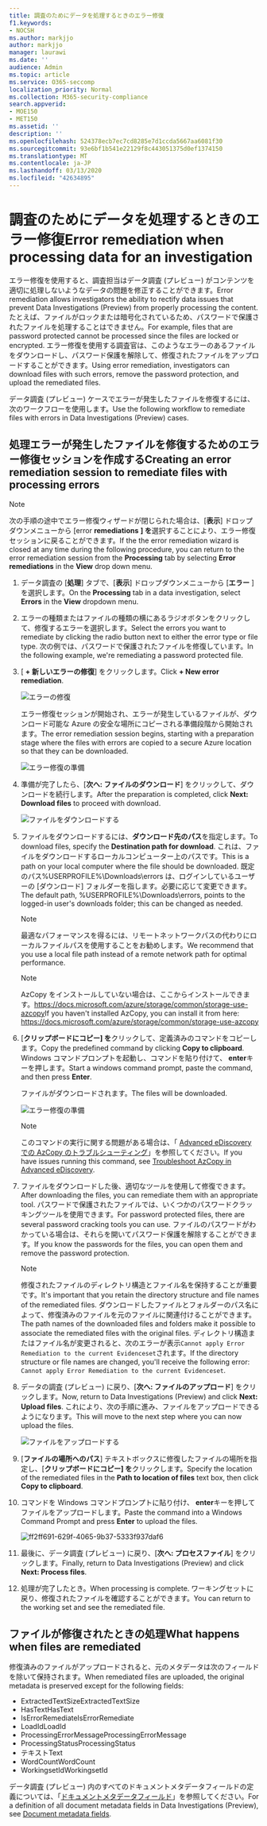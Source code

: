 ```yaml
---
title: 調査のためにデータを処理するときのエラー修復
f1.keywords:
- NOCSH
ms.author: markjjo
author: markjjo
manager: laurawi
ms.date: ''
audience: Admin
ms.topic: article
ms.service: O365-seccomp
localization_priority: Normal
ms.collection: M365-security-compliance
search.appverid:
- MOE150
- MET150
ms.assetid: ''
description: ''
ms.openlocfilehash: 524378ecb7ec7cd8285e7d1ccda5667aa6081f30
ms.sourcegitcommit: 93e6bf1b541e22129f8c443051375d0ef1374150
ms.translationtype: MT
ms.contentlocale: ja-JP
ms.lasthandoff: 03/13/2020
ms.locfileid: "42634895"
---
```

# <a name="error-remediation-when-processing-data-for-an-investigation"></a><span data-ttu-id="a52a4-102">調査のためにデータを処理するときのエラー修復</span><span class="sxs-lookup"><span data-stu-id="a52a4-102">Error remediation when processing data for an investigation</span></span>

<span data-ttu-id="a52a4-103">エラー修復を使用すると、調査担当はデータ調査 (プレビュー) がコンテンツを適切に処理しないようなデータの問題を修正することができます。</span><span class="sxs-lookup"><span data-stu-id="a52a4-103">Error remediation allows investigators the ability to rectify data issues that prevent Data Investigations (Preview) from properly processing the content.</span></span> <span data-ttu-id="a52a4-104">たとえば、ファイルがロックまたは暗号化されているため、パスワードで保護されたファイルを処理することはできません。</span><span class="sxs-lookup"><span data-stu-id="a52a4-104">For example, files that are password protected cannot be processed since the files are locked or encrypted.</span></span> <span data-ttu-id="a52a4-105">エラー修復を使用する調査官は、このようなエラーのあるファイルをダウンロードし、パスワード保護を解除して、修復されたファイルをアップロードすることができます。</span><span class="sxs-lookup"><span data-stu-id="a52a4-105">Using error remediation, investigators can download files with such errors, remove the password protection, and upload the remediated files.</span></span>

<span data-ttu-id="a52a4-106">データ調査 (プレビュー) ケースでエラーが発生したファイルを修復するには、次のワークフローを使用します。</span><span class="sxs-lookup"><span data-stu-id="a52a4-106">Use the following workflow to remediate files with errors in Data Investigations (Preview) cases.</span></span>

## <a name="creating-an-error-remediation-session-to-remediate-files-with-processing-errors"></a><span data-ttu-id="a52a4-107">処理エラーが発生したファイルを修復するためのエラー修復セッションを作成する</span><span class="sxs-lookup"><span data-stu-id="a52a4-107">Creating an error remediation session to remediate files with processing errors</span></span>

>[!NOTE]
><span data-ttu-id="a52a4-108">次の手順の途中でエラー修復ウィザードが閉じられた場合は、[**表示**] ドロップダウンメニューから [error **remediations** **] を**選択することにより、エラー修復セッションに戻ることができます。</span><span class="sxs-lookup"><span data-stu-id="a52a4-108">If the the error remediation wizard is closed at any time during the following procedure, you can return to the error remediation session from the **Processing** tab by selecting **Error remediations** in the **View** drop down menu.</span></span>

1. <span data-ttu-id="a52a4-109">データ調査の [**処理**] タブで、[**表示**] ドロップダウンメニューから [**エラー** ] を選択します。</span><span class="sxs-lookup"><span data-stu-id="a52a4-109">On the **Processing** tab in a data investigation, select **Errors** in the **View** dropdown menu.</span></span>

2. <span data-ttu-id="a52a4-110">エラーの種類またはファイルの種類の横にあるラジオボタンをクリックして、修復するエラーを選択します。</span><span class="sxs-lookup"><span data-stu-id="a52a4-110">Select the errors you want to remediate by clicking the radio button next to either the error type or file type.</span></span>  <span data-ttu-id="a52a4-111">次の例では、パスワードで保護されたファイルを修復しています。</span><span class="sxs-lookup"><span data-stu-id="a52a4-111">In the following example, we're remediating a password protected file.</span></span>

3. <span data-ttu-id="a52a4-112">[ **+ 新しいエラーの修復**] をクリックします。</span><span class="sxs-lookup"><span data-stu-id="a52a4-112">Click **+ New error remediation**.</span></span>

    ![エラーの修復](../media/8c2faf1a-834b-44fc-b418-6a18aed8b81a.png)

    <span data-ttu-id="a52a4-114">エラー修復セッションが開始され、エラーが発生しているファイルが、ダウンロード可能な Azure の安全な場所にコピーされる準備段階から開始されます。</span><span class="sxs-lookup"><span data-stu-id="a52a4-114">The error remediation session begins, starting with a preparation stage where the files with errors are copied to a secure Azure location so that they can be downloaded.</span></span>

    ![エラー修復の準備](../media/390572ec-7012-47c4-a6b6-4cbb5649e8a8.png)

4. <span data-ttu-id="a52a4-116">準備が完了したら、[**次へ: ファイルのダウンロード**] をクリックして、ダウンロードを続行します。</span><span class="sxs-lookup"><span data-stu-id="a52a4-116">After the preparation is completed, click **Next: Download files** to proceed with download.</span></span>

    ![ファイルをダウンロードする](../media/6ac04b09-8e13-414a-9e24-7c75ba586363.png)

5. <span data-ttu-id="a52a4-118">ファイルをダウンロードするには、**ダウンロード先のパス**を指定します。</span><span class="sxs-lookup"><span data-stu-id="a52a4-118">To download files, specify the **Destination path for download**.</span></span> <span data-ttu-id="a52a4-119">これは、ファイルをダウンロードするローカルコンピューター上のパスです。</span><span class="sxs-lookup"><span data-stu-id="a52a4-119">This is a path on your local computer where the file should be downloaded.</span></span>  <span data-ttu-id="a52a4-120">既定のパス%USERPROFILE%\Downloads\errors は、ログインしているユーザーの [ダウンロード] フォルダーを指します。必要に応じて変更できます。</span><span class="sxs-lookup"><span data-stu-id="a52a4-120">The default path, %USERPROFILE%\Downloads\errors, points to the logged-in user's downloads folder; this can be changed as needed.</span></span>

    >[!NOTE]
    ><span data-ttu-id="a52a4-121">最適なパフォーマンスを得るには、リモートネットワークパスの代わりにローカルファイルパスを使用することをお勧めします。</span><span class="sxs-lookup"><span data-stu-id="a52a4-121">We recommend that you use a local file path instead of a remote network path for optimal performance.</span></span>

    > [!NOTE]
    > <span data-ttu-id="a52a4-122">AzCopy をインストールしていない場合は、ここからインストールできます。https://docs.microsoft.com/azure/storage/common/storage-use-azcopy</span><span class="sxs-lookup"><span data-stu-id="a52a4-122">If you haven't installed AzCopy, you can install it from here: https://docs.microsoft.com/azure/storage/common/storage-use-azcopy</span></span>

6. <span data-ttu-id="a52a4-123">[**クリップボードにコピー] を**クリックして、定義済みのコマンドをコピーします。</span><span class="sxs-lookup"><span data-stu-id="a52a4-123">Copy the predefined command by clicking **Copy to clipboard**.</span></span> <span data-ttu-id="a52a4-124">Windows コマンドプロンプトを起動し、コマンドを貼り付けて、 **enter**キーを押します。</span><span class="sxs-lookup"><span data-stu-id="a52a4-124">Start a windows command prompt, paste the command, and then press **Enter**.</span></span>  

    <span data-ttu-id="a52a4-125">ファイルがダウンロードされます。</span><span class="sxs-lookup"><span data-stu-id="a52a4-125">The files will be downloaded.</span></span>

    ![エラー修復の準備](../media/f364ab4d-31c5-4375-b69f-650f694a2f69.png)

    > [!NOTE]
    > <span data-ttu-id="a52a4-127">このコマンドの実行に関する問題がある場合は、「 [Advanced eDiscovery での AzCopy のトラブルシューティング](troubleshooting-azcopy.md)」を参照してください。</span><span class="sxs-lookup"><span data-stu-id="a52a4-127">If you have issues running this command, see [Troubleshoot AzCopy in Advanced eDiscovery](troubleshooting-azcopy.md).</span></span>

7. <span data-ttu-id="a52a4-128">ファイルをダウンロードした後、適切なツールを使用して修復できます。</span><span class="sxs-lookup"><span data-stu-id="a52a4-128">After downloading the files, you can remediate them with an appropriate tool.</span></span> <span data-ttu-id="a52a4-129">パスワードで保護されたファイルでは、いくつかのパスワードクラッキングツールを使用できます。</span><span class="sxs-lookup"><span data-stu-id="a52a4-129">For password protected files, there are several password cracking tools you can use.</span></span> <span data-ttu-id="a52a4-130">ファイルのパスワードがわかっている場合は、それらを開いてパスワード保護を解除することができます。</span><span class="sxs-lookup"><span data-stu-id="a52a4-130">If you know the passwords for the files, you can open them and remove the password protection.</span></span>
    
   > [!NOTE]
    > <span data-ttu-id="a52a4-131">修復されたファイルのディレクトリ構造とファイル名を保持することが重要です。</span><span class="sxs-lookup"><span data-stu-id="a52a4-131">It's important that you retain the directory structure and file names of the remediated files.</span></span> <span data-ttu-id="a52a4-132">ダウンロードしたファイルとフォルダーのパス名によって、修復済みのファイルを元のファイルに関連付けることができます。</span><span class="sxs-lookup"><span data-stu-id="a52a4-132">The path names of the downloaded files and folders make it possible to associate the remediated files with the original files.</span></span>  <span data-ttu-id="a52a4-133">ディレクトリ構造またはファイル名が変更されると、次のエラーが表示`Cannot apply Error Remediation to the current Evidenceset`されます。</span><span class="sxs-lookup"><span data-stu-id="a52a4-133">If the directory structure or file names are changed, you'll receive the following error: `Cannot apply Error Remediation to the current Evidenceset`.</span></span>

8. <span data-ttu-id="a52a4-134">データの調査 (プレビュー) に戻り、[**次へ: ファイルのアップロード**] をクリックします。</span><span class="sxs-lookup"><span data-stu-id="a52a4-134">Now, return to Data Investigations (Preview) and click **Next: Upload files**.</span></span>  <span data-ttu-id="a52a4-135">これにより、次の手順に進み、ファイルをアップロードできるようになります。</span><span class="sxs-lookup"><span data-stu-id="a52a4-135">This will move to the next step where you can now upload the files.</span></span>

    ![ファイルをアップロードする](../media/af3d8617-1bab-4ecd-8de0-22e53acba240.png)

9. <span data-ttu-id="a52a4-137">[**ファイルの場所へのパス**] テキストボックスに修復したファイルの場所を指定し、[**クリップボードにコピー] を**クリックします。</span><span class="sxs-lookup"><span data-stu-id="a52a4-137">Specify the location of the remediated files in the **Path to location of files** text box, then click **Copy to clipboard**.</span></span>

10. <span data-ttu-id="a52a4-138">コマンドを Windows コマンドプロンプトに貼り付け、 **enter**キーを押してファイルをアップロードします。</span><span class="sxs-lookup"><span data-stu-id="a52a4-138">Paste the command into a Windows Command Prompt and press **Enter** to upload the files.</span></span>

    ![ff2ff691-629f-4065-9b37-5333f937daf6](../media/ff2ff691-629f-4065-9b37-5333f937daf6.png)

11. <span data-ttu-id="a52a4-140">最後に、データ調査 (プレビュー) に戻り、[**次へ: プロセスファイル**] をクリックします。</span><span class="sxs-lookup"><span data-stu-id="a52a4-140">Finally, return to Data Investigations (Preview) and click **Next: Process files**.</span></span>

12. <span data-ttu-id="a52a4-141">処理が完了したとき。</span><span class="sxs-lookup"><span data-stu-id="a52a4-141">When processing is complete.</span></span>  <span data-ttu-id="a52a4-142">ワーキングセットに戻り、修復されたファイルを確認することができます。</span><span class="sxs-lookup"><span data-stu-id="a52a4-142">You can return to the working set and see the remediated file.</span></span>

## <a name="what-happens-when-files-are-remediated"></a><span data-ttu-id="a52a4-143">ファイルが修復されたときの処理</span><span class="sxs-lookup"><span data-stu-id="a52a4-143">What happens when files are remediated</span></span>

<span data-ttu-id="a52a4-144">修復済みのファイルがアップロードされると、元のメタデータは次のフィールドを除いて保持されます。</span><span class="sxs-lookup"><span data-stu-id="a52a4-144">When remediated files are uploaded, the original metadata is preserved except for the following fields:</span></span> 

- <span data-ttu-id="a52a4-145">ExtractedTextSize</span><span class="sxs-lookup"><span data-stu-id="a52a4-145">ExtractedTextSize</span></span>
- <span data-ttu-id="a52a4-146">HasText</span><span class="sxs-lookup"><span data-stu-id="a52a4-146">HasText</span></span>
- <span data-ttu-id="a52a4-147">IsErrorRemediate</span><span class="sxs-lookup"><span data-stu-id="a52a4-147">IsErrorRemediate</span></span>
- <span data-ttu-id="a52a4-148">LoadId</span><span class="sxs-lookup"><span data-stu-id="a52a4-148">LoadId</span></span>
- <span data-ttu-id="a52a4-149">ProcessingErrorMessage</span><span class="sxs-lookup"><span data-stu-id="a52a4-149">ProcessingErrorMessage</span></span>
- <span data-ttu-id="a52a4-150">ProcessingStatus</span><span class="sxs-lookup"><span data-stu-id="a52a4-150">ProcessingStatus</span></span>
- <span data-ttu-id="a52a4-151">テキスト</span><span class="sxs-lookup"><span data-stu-id="a52a4-151">Text</span></span>
- <span data-ttu-id="a52a4-152">WordCount</span><span class="sxs-lookup"><span data-stu-id="a52a4-152">WordCount</span></span>
- <span data-ttu-id="a52a4-153">WorkingsetId</span><span class="sxs-lookup"><span data-stu-id="a52a4-153">WorkingsetId</span></span>

<span data-ttu-id="a52a4-154">データ調査 (プレビュー) 内のすべてのドキュメントメタデータフィールドの定義については、「[ドキュメントメタデータフィールド](document-metadata-fields.md)」を参照してください。</span><span class="sxs-lookup"><span data-stu-id="a52a4-154">For a definition of all document metadata fields in Data Investigations (Preview), see [Document metadata fields](document-metadata-fields.md).</span></span>
